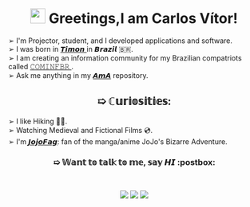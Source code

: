 <h1 align="center"><img src="https://media.giphy.com/media/hvRJCLFzcasrR4ia7z/giphy.gif" width="30px"> Greetings,I am Carlos Vítor!</h1>

➢ I'm Projector, student, and I developed applications and software. <br>
➢ I was born in <a href="https://maps.app.goo.gl/MDLoTBwknMWH9VcN8"> 𝙏𝙞𝙢𝙤𝙣 </a> in 𝘽𝙧𝙖𝙯𝙞𝙡  :brazil:.<br>
➢ I am creating an information community for my Brazilian compatriots called <a href="https://cominfbr.cf/"> 𝙲𝙾𝙼𝙸𝙽𝙵𝙱𝚁 </a>.<br>
➢ Ask me anything in my <a href="https://github.com/CarlosVitr/ama">𝘼𝙢𝘼</a> repository.

<h2 align="center"> ➯ ℂ𝕦𝕣𝕚𝕠𝕤𝕚𝕥𝕚𝕖𝕤: </h2>

➢ I like Hiking 🏃‍♂️.<br>
➢ Watching Medieval and Fictional Films  💿.<br>
➢ I'm <a href="https://www.google.com/search?q=jojofag">𝙅𝙤𝙟𝙤𝙁𝙖𝙜</a>: fan of the manga/anime JoJo's Bizarre Adventure.

<h3 align="center"> ➯ 𝕎𝕒𝕟𝕥 𝕥𝕠 𝕥𝕒𝕝𝕜 𝕥𝕠 𝕞𝕖, 𝕤𝕒𝕪 𝙃𝙄 :postbox: </h3>
<br>
<p align="center"> 
<a href="https://linkedin.com/in/CarlosVitor"><img src="https://img.shields.io/badge/LinkedIn%20-0e76a8.svg?&style=for-the-badge&logo=linkedin&logoColor=white"/></a>
<a href="https://twitter.com/clsvitor"><img src="https://img.shields.io/badge/Twitter%20-00acee.svg?&style=for-the-badge&logo=Twitter&logoColor=white"/></a>
<a href="mailto:carlosv.professional@gmail.com"><img src="https://img.shields.io/badge/Gmail%20-c14438.svg?&style=for-the-badge&logo=Gmail&logoColor=white"/></a>
</p> 
